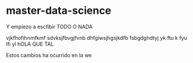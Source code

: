 
# master-data-science


Y empiezo a escfibir TODO O NADA


vjkfhofihnmfkmf
sdvksjfbvgjfvnb
dhfgiwsjhgsjkdfb
fsbgdghdtyj
yk
ftu
k
fyu
lfi
yl
hOLA QUE TAL

Estos cambios ha ocurrido en la we
